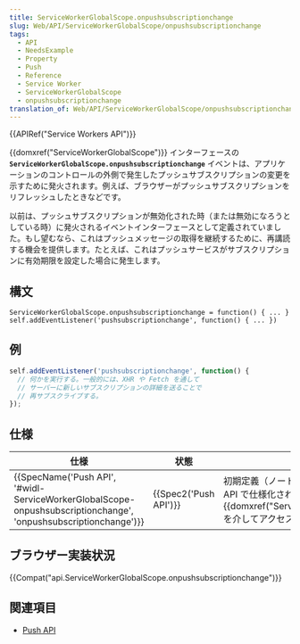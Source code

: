 ```yaml
---
title: ServiceWorkerGlobalScope.onpushsubscriptionchange
slug: Web/API/ServiceWorkerGlobalScope/onpushsubscriptionchange
tags:
  - API
  - NeedsExample
  - Property
  - Push
  - Reference
  - Service Worker
  - ServiceWorkerGlobalScope
  - onpushsubscriptionchange
translation_of: Web/API/ServiceWorkerGlobalScope/onpushsubscriptionchange
---
```

{{APIRef("Service Workers API")}}

{{domxref("ServiceWorkerGlobalScope")}} インターフェースの **`ServiceWorkerGlobalScope.onpushsubscriptionchange`** イベントは、アプリケーションのコントロールの外側で発生したプッシュサブスクリプションの変更を示すために発火されます。例えば、ブラウザーがプッシュサブスクリプションをリフレッシュしたときなどです。

以前は、プッシュサブスクリプションが無効化された時（または無効になろうとしている時）に発火されるイベントインターフェースとして定義されていました。もし望むなら、これはプッシュメッセージの取得を継続するために、再講読する機会を提供します。たとえば、これはプッシュサービスがサブスクリプションに有効期限を設定した場合に発生します。

## 構文

    ServiceWorkerGlobalScope.onpushsubscriptionchange = function() { ... }
    self.addEventListener('pushsubscriptionchange', function() { ... })

## 例

```js
self.addEventListener('pushsubscriptionchange', function() {
  // 何かを実行する。一般的には、XHR や Fetch を通して
  // サーバーに新しいサブスクリプションの詳細を送ることで
  // 再サブスクライブする。
});
```

## 仕様

| 仕様                                                                                                                                                 | 状態                         | コメント                                                                                                                                           |
| ---------------------------------------------------------------------------------------------------------------------------------------------------- | ---------------------------- | -------------------------------------------------------------------------------------------------------------------------------------------------- |
| {{SpecName('Push API', '#widl-ServiceWorkerGlobalScope-onpushsubscriptionchange', 'onpushsubscriptionchange')}} | {{Spec2('Push API')}} | 初期定義（ノート： このイベントは Push API で仕様化されていますが、{{domxref("ServiceWorkerGlobalScope")}} を介してアクセスします）。 |

## ブラウザー実装状況

{{Compat("api.ServiceWorkerGlobalScope.onpushsubscriptionchange")}}

## 関連項目

- [Push API](/ja/docs/Web/API/Push_API)
